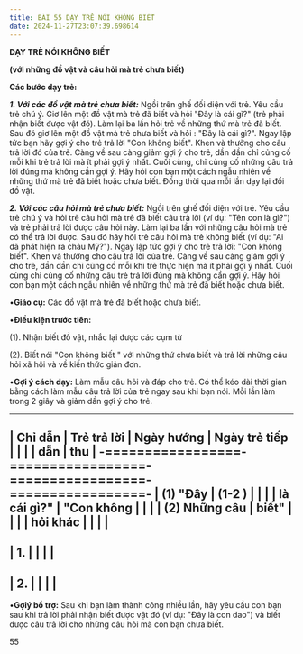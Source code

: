 ```yaml
---
title: BÀI 55 DẠY TRẺ NÓI KHÔNG BIẾT
date: 2024-11-27T23:07:39.698614
---
```


**DẠY TRẺ NÓI KHÔNG BIẾT**

**(với những đồ vật và câu hỏi mà trẻ chưa biết)**

**Các bước dạy trẻ:**

***1. Với các đồ vật mà trẻ chưa biết:*** Ngồi trên ghế đối diện với
trẻ. Yêu cầu trẻ chú ý. Giơ lên một đồ vật mà trẻ đã biết và hỏi "Đây
là cái gì?" (trẻ phải nhận biết được vật đó). Làm lại ba lần hỏi trẻ
về những thứ mà trẻ đã biết. Sau đó giơ lên một đồ vật mà trẻ chưa
biết và hỏi : "Đây là cái gì?". Ngay lập tức bạn hãy gợi ý cho trẻ trả
lời "Con không biết". Khen và thưởng cho câu trả lời đó của trẻ. Càng
về sau càng giảm gợi ý cho trẻ, dần dần chỉ củng cố mỗi khi trẻ trả
lời mà ít phải gợi ý nhất. Cuối cùng, chỉ củng cố những câu trả lời
đúng mà không cần gợi ý. Hãy hỏi con bạn một cách ngẫu nhiên về những
thứ mà trẻ đã biết hoặc chưa biết. Đồng thời qua mỗi lần dạy lại đổi
đồ vật.

***2. Với các câu hỏi mà trẻ chưa biết:*** Ngồi trên ghế đối diện với
trẻ. Yêu cầu trẻ chú ý và hỏi trẻ câu hỏi mà trẻ đã biết câu trả lời
(ví dụ: "Tên con là gì?") và trẻ phải trả lời được câu hỏi này. Làm
lại ba lần với những câu hỏi mà trẻ có thể trả lời được. Sau đó hãy
hỏi trẻ câu hỏi mà trẻ không biết (ví dụ: "Ai đã phát hiện ra châu
Mỹ?"). Ngay lập tức gợi ý cho trẻ trả lời: "Con không biết". Khen và
thưởng cho câu trả lời của trẻ. Càng về sau càng giảm gợi ý cho trẻ,
dần dần chỉ củng cố mỗi khi trẻ thực hiện mà ít phải gợi ý nhất. Cuối
cùng chỉ củng cố những câu trẻ trả lời đúng mà không cần gợi ý. Hãy
hỏi con bạn một cách ngẫu nhiên về những thứ mà trẻ đã biết hoặc chưa
biết.

•**Giáo cụ:** Các đồ vật mà trẻ đã biết hoặc chưa biết.

•**Điều kiện trước tiên:**

(1). Nhận biết đồ vật, nhắc lại được các cụm từ

(2). Biết nói "Con không biết " với những thứ chưa biết và trả lời
những câu hỏi xã hội và về kiến thức giản đơn.

•**Gợi ý cách dạy:** Làm mẫu câu hỏi và đáp cho trẻ. Có thể kéo dài
thời gian bằng cách làm mẫu câu trả lời của trẻ ngay sau khi bạn nói.
Mỗi lần làm trong 2 giây và giảm dần gợi ý cho trẻ.

-------------------------------------------------------------------------
| **Chỉ dẫn**     | **Trẻ trả lời** | **Ngày hướng  | **Ngày trẻ tiếp |
|                 |                 | dẫn**         | thu**           |
-=================-=================-=================-=================-
| **(1)** "**Đây  | **(1-2 )**    |                 |                 |
| là cái gì?**"  | "**Con không  |                 |                 |
| **(2) Những câu | biết**"       |                 |                 |
| hỏi khác**      |                 |                 |                 |
-------------------------------------------------------------------------
| 1.           |                 |                 |                 |
-------------------------------------------------------------------------
| 2.           |                 |                 |                 |
-------------------------------------------------------------------------

•**Gợiý bổ trợ:** Sau khi bạn làm thành công nhiều lần, hãy yêu cầu
con bạn sau khi trả lời phải nhận biết được vật đó (ví dụ: "Đây là con
dao") và biết được câu trả lời cho những câu hỏi mà con bạn chưa biết.

55

